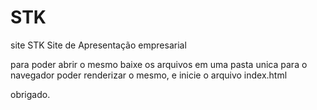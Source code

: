 # STK
site STK
Site de Apresentação empresarial

para poder abrir o mesmo baixe os arquivos em uma pasta unica para o navegador poder renderizar o mesmo, e inicie o arquivo index.html

obrigado.
